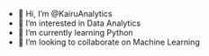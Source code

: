 - 👋 Hi, I’m @KairuAnalytics
- 👀 I’m interested in Data Analytics
- 🌱 I’m currently learning Python
- 💞️ I’m looking to collaborate on Machine Learning


<!---
KairuAnalytics/KairuAnalytics is a ✨ special ✨ repository because its `README.md` (this file) appears on your GitHub profile.
You can click the Preview link to take a look at your changes.
--->
